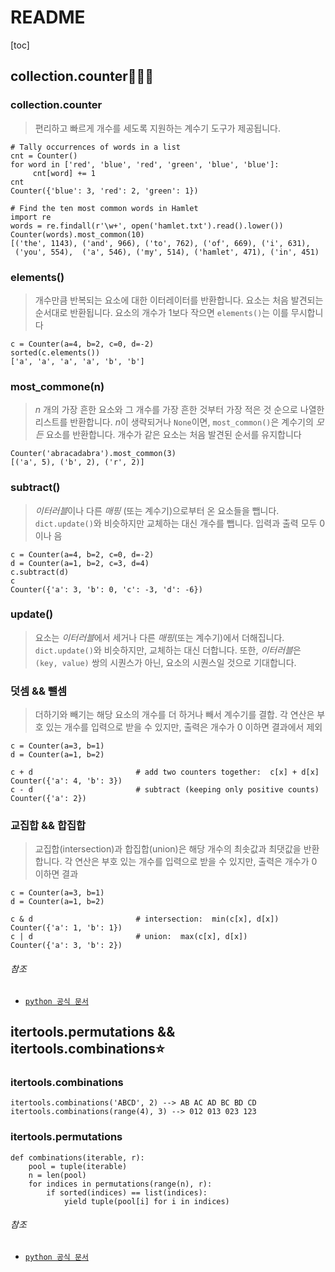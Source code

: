 # README

[toc]

## collection.counter👨‍👧‍👦

### collection.counter

> 편리하고 빠르게 개수를 세도록 지원하는 계수기 도구가 제공됩니다.

```
# Tally occurrences of words in a list
cnt = Counter()
for word in ['red', 'blue', 'red', 'green', 'blue', 'blue']:
     cnt[word] += 1
cnt
Counter({'blue': 3, 'red': 2, 'green': 1})

# Find the ten most common words in Hamlet
import re
words = re.findall(r'\w+', open('hamlet.txt').read().lower())
Counter(words).most_common(10)
[('the', 1143), ('and', 966), ('to', 762), ('of', 669), ('i', 631),
 ('you', 554),  ('a', 546), ('my', 514), ('hamlet', 471), ('in', 451)
```



### elements()

> 개수만큼 반복되는 요소에 대한 이터레이터를 반환합니다. 요소는 처음 발견되는 순서대로 반환됩니다. 요소의 개수가 1보다 작으면 `elements()`는 이를 무시합니다

```
c = Counter(a=4, b=2, c=0, d=-2)
sorted(c.elements())
['a', 'a', 'a', 'a', 'b', 'b']
```



### most_commone(n)

> *n* 개의 가장 흔한 요소와 그 개수를 가장 흔한 것부터 가장 적은 것 순으로 나열한 리스트를 반환합니다. *n*이 생략되거나 `None`이면, `most_common()`은 계수기의 *모든* 요소를 반환합니다. 개수가 같은 요소는 처음 발견된 순서를 유지합니다

```
Counter('abracadabra').most_common(3)
[('a', 5), ('b', 2), ('r', 2)]
```



### subtract()

> *이터러블*이나 다른 *매핑* (또는 계수기)으로부터 온 요소들을 뺍니다. `dict.update()`와 비슷하지만 교체하는 대신 개수를 뺍니다. 입력과 출력 모두 0이나 음

```
c = Counter(a=4, b=2, c=0, d=-2)
d = Counter(a=1, b=2, c=3, d=4)
c.subtract(d)
c
Counter({'a': 3, 'b': 0, 'c': -3, 'd': -6})
```



### update()

> 요소는 *이터러블*에서 세거나 다른 *매핑*(또는 계수기)에서 더해집니다. `dict.update()`와 비슷하지만, 교체하는 대신 더합니다. 또한, *이터러블*은 `(key, value)` 쌍의 시퀀스가 아닌, 요소의 시퀀스일 것으로 기대합니다.



### 덧셈 && 뺄셈

> 더하기와 빼기는 해당 요소의 개수를 더 하거나 빼서 계수기를 결합. 각 연산은 부호 있는 개수를 입력으로 받을 수 있지만, 출력은 개수가 0 이하면 결과에서 제외

```
c = Counter(a=3, b=1)
d = Counter(a=1, b=2)

c + d                       # add two counters together:  c[x] + d[x]
Counter({'a': 4, 'b': 3})
c - d                       # subtract (keeping only positive counts)
Counter({'a': 2})
```



### 교집합 && 합집합

> 교집합(intersection)과 합집합(union)은 해당 개수의 최솟값과 최댓값을 반환합니다. 각 연산은 부호 있는 개수를 입력으로 받을 수 있지만, 출력은 개수가 0 이하면 결과

```
c = Counter(a=3, b=1)
d = Counter(a=1, b=2)

c & d                       # intersection:  min(c[x], d[x]) 
Counter({'a': 1, 'b': 1})
c | d                       # union:  max(c[x], d[x])
Counter({'a': 3, 'b': 2})
```



###### 참조

- [`python 공식 문서`](https://docs.python.org/ko/3/library/collections.html )  



## itertools.permutations && itertools.combinations⭐

### itertools.combinations

```
itertools.combinations('ABCD', 2) --> AB AC AD BC BD CD
itertools.combinations(range(4), 3) --> 012 013 023 123
```



### itertools.permutations

```
def combinations(iterable, r):
    pool = tuple(iterable)
    n = len(pool)
    for indices in permutations(range(n), r):
        if sorted(indices) == list(indices):
            yield tuple(pool[i] for i in indices)
```





###### 참조

- [`python 공식 문서`](https://docs.python.org/ko/3/library/itertools.html )  